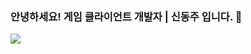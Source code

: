 ### 안녕하세요! 게임 클라이언트 개발자 | 신동주 입니다. 👋


<img src="https://img.shields.io/badge/C-20232a.svg?style=for-the-badge&logo=#A8B9CC&logoColor=61DAFB" />
